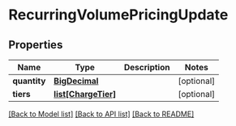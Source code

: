 # RecurringVolumePricingUpdate

## Properties
Name | Type | Description | Notes
------------ | ------------- | ------------- | -------------
**quantity** | [**BigDecimal**](BigDecimal.md) |  | [optional] 
**tiers** | [**list[ChargeTier]**](ChargeTier.md) |  | [optional] 

[[Back to Model list]](../README.md#documentation-for-models) [[Back to API list]](../README.md#documentation-for-api-endpoints) [[Back to README]](../README.md)

